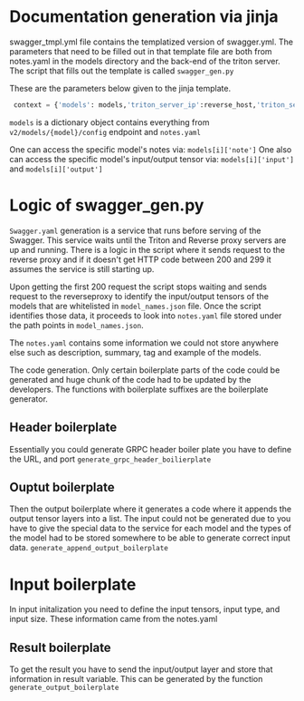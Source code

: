 # Documentation generation via jinja
swagger_tmpl.yml file contains the templatized version of swagger.yml. The parameters that need to be filled out in that template file are both from notes.yaml in the models directory and the back-end of the triton server.
The script that fills out the template is called `swagger_gen.py`


These are the parameters below given to the jinja template.
```python
 context = {'models': models,'triton_server_ip':reverse_host,'triton_server_port':reverse_port}
```
`models` is a dictionary object contains everything from `v2/models/{model}/config` endpoint and `notes.yaml`

One can access the specific model's notes via: ` models[i]['note'] `
One also can access the specific model's input/output tensor via: ` models[i]['input'] ` and `models[i]['output']`



# Logic of swagger_gen.py

`Swagger.yaml` generation is a service that runs before serving of the Swagger. This service waits until the Triton and Reverse proxy servers are up and running. There is a logic in the script where it sends request to the reverse proxy and if it doesn't get HTTP code between 200 and 299 it assumes the service is still starting up.

Upon getting the first 200 request the script stops waiting and sends request to the reverseproxy to identify the input/output tensors of the models that are whitelisted in `model_names.json` file. Once the script identifies those data, it proceeds to look into `notes.yaml` file stored under the path points in `model_names.json`.

The `notes.yaml` contains some information we could not store anywhere else such as description, summary, tag and example of the models.

The code generation. Only certain boilerplate parts of the code could be generated and huge chunk of the code had to be updated by the developers. The functions with boilerplate suffixes are the boilerplate generator.

## Header boilerplate
Essentially you could generate GRPC header boiler plate you have to define the URL, and port
`generate_grpc_header_boilierplate`
## Ouptut boilerplate
Then the output boilerplate where it generates a code where it appends the output tensor layers into a list.
The input could not be generated due to you have to give the special data to the service for each model and the types of the model had to be stored somewhere to be able to generate correct input data. 
`generate_append_output_boilerplate`

# Input boilerplate

In input initalization you need to define the input tensors, input type, and input size. These information came from the notes.yaml

## Result boilerplate
To get the result you have to send the input/output layer and store that information in result variable.
This can be generated by the function
`generate_output_boilerplate`

